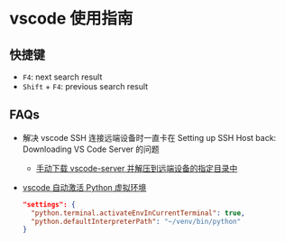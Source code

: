 # vscode 使用指南

## 快捷键

- `F4`: next search result
- `Shift` + `F4`: previous search result

## FAQs

- 解决 vscode SSH 连接远端设备时一直卡在 Setting up SSH Host back: Downloading VS Code Server 的问题
  - [手动下载 vscode-server 并解压到远端设备的指定目录中][1]

- [vscode 自动激活 Python 虚拟环境][2]

  ```json
  "settings": {
    "python.terminal.activateEnvInCurrentTerminal": true,
    "python.defaultInterpreterPath": "~/venv/bin/python"
  }
  ```

  [1]: https://stackoverflow.com/a/56781109
  [2]: https://stackoverflow.com/a/66281531
